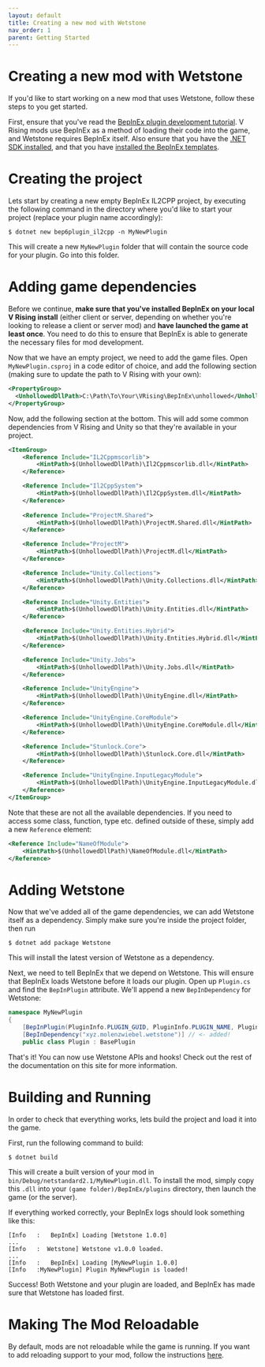 ```yaml
---
layout: default
title: Creating a new mod with Wetstone
nav_order: 1
parent: Getting Started
---
```


# Creating a new mod with Wetstone

If you'd like to start working on a new mod that uses Wetstone, follow these steps to you get started. 

First, ensure that you've read the [BepInEx plugin development tutorial](https://docs.bepinex.dev/master/articles/dev_guide/plugin_tutorial/index.html). V Rising mods use BepInEx as a method of loading their code into the game, and Wetstone requires BepInEx itself. Also ensure that you have the [.NET SDK installed](https://docs.bepinex.dev/master/articles/dev_guide/plugin_tutorial/1_setup.html#net-sdk), and that you have [installed the BepInEx templates](https://docs.bepinex.dev/master/articles/dev_guide/plugin_tutorial/1_setup.html#installing-bepinex-plugin-templates).

# Creating the project

Lets start by creating a new empty BepInEx IL2CPP project, by executing the following command in the directory where you'd like to start your project (replace your plugin name accordingly):

```shell
$ dotnet new bep6plugin_il2cpp -n MyNewPlugin
```

This will create a new `MyNewPlugin` folder that will contain the source code for your plugin. Go into this folder.

# Adding game dependencies

Before we continue, **make sure that you've installed BepInEx on your local V Rising install** (either client or server, depending on whether you're looking to release a client or server mod) and **have launched the game at least once**. You need to do this to ensure that BepInEx is able to generate the necessary files for mod development.

Now that we have an empty project, we need to add the game files. Open `MyNewPlugin.csproj` in a code editor of choice, and add the following section (making sure to update the path to V Rising with your own):

```xml
<PropertyGroup>
  <UnhollowedDllPath>C:\Path\To\Your\VRising\BepInEx\unhollowed</UnhollowedDllPath>
</PropertyGroup>
```

Now, add the following section at the bottom. This will add some common dependencies from V Rising and Unity so that they're available in your project.

```xml
<ItemGroup>
    <Reference Include="IL2Cppmscorlib">
        <HintPath>$(UnhollowedDllPath)\Il2Cppmscorlib.dll</HintPath>
    </Reference>

    <Reference Include="Il2CppSystem">
        <HintPath>$(UnhollowedDllPath)\Il2CppSystem.dll</HintPath>
    </Reference>
    
    <Reference Include="ProjectM.Shared">
        <HintPath>$(UnhollowedDllPath)\ProjectM.Shared.dll</HintPath>
    </Reference>

    <Reference Include="ProjectM">
        <HintPath>$(UnhollowedDllPath)\ProjectM.dll</HintPath>
    </Reference>

    <Reference Include="Unity.Collections">
        <HintPath>$(UnhollowedDllPath)\Unity.Collections.dll</HintPath>
    </Reference>

    <Reference Include="Unity.Entities">
        <HintPath>$(UnhollowedDllPath)\Unity.Entities.dll</HintPath>
    </Reference>

    <Reference Include="Unity.Entities.Hybrid">
        <HintPath>$(UnhollowedDllPath)\Unity.Entities.Hybrid.dll</HintPath>
    </Reference>

    <Reference Include="Unity.Jobs">
        <HintPath>$(UnhollowedDllPath)\Unity.Jobs.dll</HintPath>
    </Reference>

    <Reference Include="UnityEngine">
        <HintPath>$(UnhollowedDllPath)\UnityEngine.dll</HintPath>
    </Reference>

    <Reference Include="UnityEngine.CoreModule">
        <HintPath>$(UnhollowedDllPath)\UnityEngine.CoreModule.dll</HintPath>
    </Reference>

    <Reference Include="Stunlock.Core">
        <HintPath>$(UnhollowedDllPath)\Stunlock.Core.dll</HintPath>
    </Reference>

    <Reference Include="UnityEngine.InputLegacyModule">
        <HintPath>$(UnhollowedDllPath)\UnityEngine.InputLegacyModule.dll</HintPath>
    </Reference>
</ItemGroup>
```

Note that these are not all the available dependencies. If you need to access some class, function, type etc. defined outside of these, simply add a new `Reference` element:

```xml
<Reference Include="NameOfModule">
    <HintPath>$(UnhollowedDllPath)\NameOfModule.dll</HintPath>
</Reference>
```

# Adding Wetstone

Now that we've added all of the game dependencies, we can add Wetstone itself as a dependency. Simply make sure you're inside the project folder, then run

```shell
$ dotnet add package Wetstone
```

This will install the latest version of Wetstone as a dependency.

Next, we need to tell BepInEx that we depend on Wetstone. This will ensure that BepInEx loads Wetstone before it loads our plugin. Open up `Plugin.cs` and find the `BepInPlugin` attribute. We'll append a new `BepInDependency` for Wetstone:

```csharp
namespace MyNewPlugin
{
    [BepInPlugin(PluginInfo.PLUGIN_GUID, PluginInfo.PLUGIN_NAME, PluginInfo.PLUGIN_VERSION)]
    [BepInDependency("xyz.molenzwiebel.wetstone")] // <- added!
    public class Plugin : BasePlugin
```

That's it! You can now use Wetstone APIs and hooks! Check out the rest of the documentation on this site for more information.

# Building and Running

In order to check that everything works, lets build the project and load it into the game.

First, run the following command to build:

```shell
$ dotnet build
```

This will create a built version of your mod in `bin/Debug/netstandard2.1/MyNewPlugin.dll`. To install the mod, simply copy this `.dll` into your `(game folder)/BepInEx/plugins` directory, then launch the game (or the server).

If everything worked correctly, your BepInEx logs should look something like this:

```
[Info   :   BepInEx] Loading [Wetstone 1.0.0]
...
[Info   :  Wetstone] Wetstone v1.0.0 loaded.
...
[Info   :   BepInEx] Loading [MyNewPlugin 1.0.0]
[Info   :MyNewPlugin] Plugin MyNewPlugin is loaded!
```

Success! Both Wetstone and your plugin are loaded, and BepInEx has made sure that Wetstone has loaded first.

# Making The Mod Reloadable

By default, mods are not reloadable while the game is running. If you want to add reloading support to your mod, follow the instructions [here](./reloading.html).